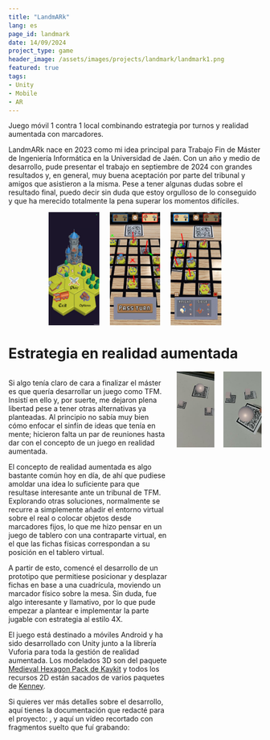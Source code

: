 ```yaml
---
title: "LandmARk"
lang: es
page_id: landmark
date: 14/09/2024
project_type: game
header_image: /assets/images/projects/landmark/landmark1.png
featured: true
tags:
- Unity
- Mobile
- AR
---
```


<div class="quote-shadowbox">
  Juego móvil 1 contra 1 local combinando estrategia por turnos y realidad aumentada con marcadores.
</div>
<!--content-->

LandmARk nace en 2023 como mi idea principal para Trabajo Fin de Máster de Ingeniería Informática en la Universidad de
Jaén. Con un año y medio de desarrollo, pude presentar el trabajo en septiembre de 2024 con grandes resultados y, en
general, muy buena aceptación por parte del tribunal y amigos que asistieron a la misma. Pese a tener algunas dudas
sobre el resultado final, puedo decir sin duda que estoy orgulloso de lo conseguido y que ha merecido totalmente la pena
superar los momentos difíciles.

<div
  style="display: flex; flex-direction: row; justify-content: center; align-items: center; gap: 1.3rem; margin-bottom: 1.3em">
  <img src="/assets/images/projects/landmark/landmark0.png" style="width: 20%;">
  <img src="/assets/images/projects/landmark/landmark1.png" style="width: 20%;">
  <img src="/assets/images/projects/landmark/landmark2.png" style="width: 20%;">
</div>

<h1>Estrategia en realidad aumentada</h1>

<div style="display: flex; flex-direction: row; gap: 1.3em">
  <div style="flex: 1 1 auto">
    <p>
      Si algo tenía claro de cara a finalizar el máster es que quería desarrollar un juego como TFM. Insistí en ello y,
      por suerte, me dejaron plena libertad pese a tener otras alternativas ya planteadas. Al principio no sabía muy
      bien
      cómo enfocar el sinfín de ideas que tenía en mente; hicieron falta un par de reuniones hasta dar con el concepto
      de
      un juego en realidad aumentada.
    </p>
    <p>
      El concepto de realidad aumentada es algo bastante común hoy en día, de ahí que pudiese amoldar una idea lo
      suficiente para que resultase interesante ante un tribunal de TFM. Explorando otras soluciones, normalmente se
      recurre a simplemente añadir el entorno virtual sobre el real o colocar objetos desde marcadores fijos, lo que me
      hizo pensar en un juego de tablero con una contraparte virtual, en el que las fichas físicas correspondan a su
      posición en el tablero virtual.
    </p>
    <p>
      A partir de esto, comencé el desarrollo de un prototipo que permitiese posicionar y desplazar fichas en base a una
      cuadrícula, moviendo un marcador físico sobre la mesa. Sin duda, fue algo interesante y llamativo, por lo que pude
      empezar a plantear e implementar la parte jugable con estrategia al estilo 4X.
    </p>
    <p>
      El juego está destinado a móviles Android y ha sido desarrollado con Unity junto a la librería Vuforia para toda
      la gestión de realidad aumentada. Los modelados 3D son del paquete <a href="https://kaylousberg.itch.io/kaykit-medieval-hexagon">
      Medieval Hexagon Pack de Kaykit</a> y todos los recursos 2D están sacados de varios paquetes de <a href="https://kenney.nl/">Kenney</a>.
    </p>
    <p>
      Si quieres ver más detalles sobre el desarrollo, aquí tienes la documentación que redacté para el proyecto: <a href="/assets/files/projects/landmark/jcfpTFM.pdf" target="_blank"><i class="fa-solid fa-file-pdf"></i></a>, y aquí un vídeo recortado con fragmentos suelto que fuí grabando: <a href="https://www.youtube.com/watch?v=Roc0nupi_bs" target="_blank"><i class="fa-brands fa-youtube"></i></a>
    </p>
  </div>
  <div style="flex: 0 0 15%">
    <img src="/assets/images/projects/landmark/arMarkerTest1.jpg" />
  </div>
  <div style="flex: 0 0 15%">
    <img src="/assets/images/projects/landmark/arMarkerTest2.jpg" />
  </div>
</div>

